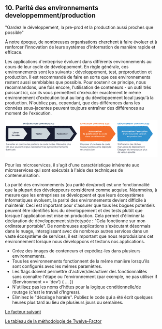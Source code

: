 ## 10. Parité des environnements developpemment/production

"Gardez le développement, la pre-prod et la production aussi proches que possible"

À notre époque, de nombreuses organisations cherchent à faire évoluer et à renforcer l'innovation de leurs systèmes d'information de manière rapide et efficace. 

Les applications d'entreprise évoluent dans différents environnements au cours de leur cycle de développement. En règle générale, ces environnements sont les suivants : développement, test, préproduction et production. Il est recommandé de faire en sorte que ces environnements restent aussi semblables que possible.
Pour soutenir ce principe, nous recommandons, une fois encore, l'utilisation de conteneurs - un outil très puissant ici, car ils vous permettent d'exécuter exactement le même environnement d'exécution tout au long du développement local jusqu'à la production. N'oubliez pas, cependant, que des différences dans les données sous-jacentes peuvent toujours entraîner des différences au moment de l'exécution.

![](../images/cicd.png)

Pour les microservices, il s'agit d'une caractéristique inhérente aux microservices qui sont exécutés à l'aide des techniques de conteneurisation.

La parité des environnements (ou parité dev/prod) est une fonctionnalité que la plupart des développeurs considèrent comme acquise. Néanmoins, à mesure que les entreprises se développent et que leurs écosystèmes informatiques évoluent, la parité des environnements devient difficile à maintenir.
Ceci est important pour s'assurer que tous les bogues potentiels peuvent être identifiés lors du développement et des tests plutôt que lorsque l'application est mise en production. Cela permet d'éliminer la déclaration de développement stéréotypée : "Cela fonctionne sur mon ordinateur portable". De nombreuses applications s'exécutant désormais dans le nuage, interagissant avec de nombreux autres services dans un vaste écosystème de services, il est important que nous reproduisions cet environnement lorsque nous développons et testons nos applications.

- Créez des images de conteneurs et expédiez-les dans plusieurs environnements.
- Tous les environnements fonctionnent de la même manière lorsqu'ils sont configurés avec les mêmes paramètres.
- Les flags doivent permettre d'activer/désactiver des fonctionnalités sans connaître l'étape ou l'environnement (par exemple, ne pas utiliser if ($environment == 'dev') { ... })
- N'utilisez pas les noms d'hôtes pour la logique conditionnelle/de routage (c'est le travail d'Ingress).
-  Éliminez le "décalage horaire". Publiez le code qui a été écrit quelques heures plus tard au lieu de plusieurs jours ou semaines.


[Le facteur suivant](./journaux.md)

[Le tableau de la méthodologie de Twelve-Factor](../README.md)